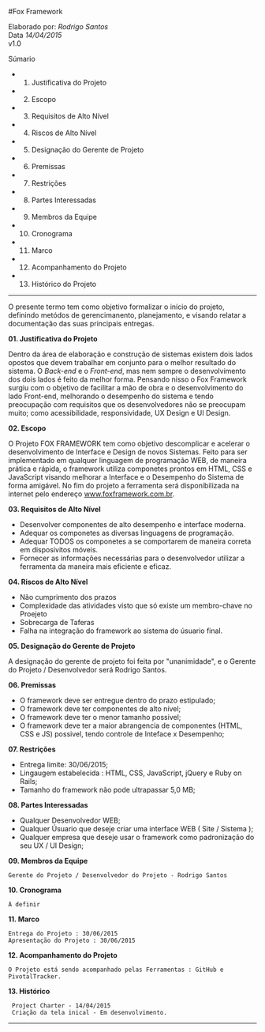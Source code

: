#Fox Framework

Elaborado por: *Rodrigo Santos* <br/>
Data *14/04/2015* <br/>
v1.0 <br/>

Súmario
* 01. Justificativa do Projeto 
* 02. Escopo
* 03. Requisitos de Alto Nível 
* 04. Riscos de Alto Nível 
* 05. Designação do Gerente de Projeto 
* 06. Premissas 
* 07. Restrições
* 08. Partes Interessadas 
* 09. Membros da Equipe
* 10. Cronograma 
* 11. Marco 
* 12. Acompanhamento do Projeto 
* 13. Histórico do Projeto

<hr/>

 O presente termo tem como objetivo formalizar o início do projeto, definindo metódos de gerencimanento, 
 planejamento, e visando relatar a documentação das suas principais entregas.
 
 **01.  Justificativa do Projeto**
 
 Dentro da área de elaboração e construção de sistemas existem dois lados opostos que devem trabalhar em 
 conjunto para o melhor resultado do sistema. O *Back-end* e o *Front-end*, mas nem sempre o desenvolvimento dos 
 dois lados é feito da melhor forma. Pensando nisso o Fox Framework surgiu com o objetivo de facilitar a mão 
 de obra e o desenvolvimento do lado Front-end, melhorando o desempenho do sistema e tendo preocupação com 
 requisitos que os desenvolvedores não se preocupam muito; como acessibilidade, responsividade, UX Design e UI Design. 
 
 **02. Escopo** 
 
 O Projeto FOX FRAMEWORK tem como objetivo descomplicar e acelerar o desenvolvimento de Interface e Design de novos Sistemas.
 Feito para ser implementado em qualquer linguagem de programação WEB, de maneira prática e rápida, o framework utiliza 
 componetes prontos em HTML, CSS e JavaScript visando melhorar a Interface e o Desempenho do Sistema de forma amigável. 
 No fim do projeto a ferramenta será disponibilizada na internet pelo endereço www.foxframework.com.br.
 
 **03. Requisitos de Alto Nível**
 
 - Desenvolver componentes de alto desempenho e interface moderna.
 - Adequar os componetes as diversas linguagens de programação.
 - Adequar TODOS os componetes a se comportarem de maneira correta em disposivitos móveis.
 - Fornecer as informações necessárias para o desenvolvedor utilizar a ferramenta da maneira mais eficiente e eficaz.

 **04. Riscos de Alto Nível**
 
 - Não cumprimento dos prazos
 - Complexidade das atividades visto que só existe um membro-chave no Proejeto
 - Sobrecarga de Taferas
 - Falha na integração do framework ao sistema do úsuario final.
 
 **05. Designação do Gerente de Projeto**
 
  A designação do gerente de projeto foi feita por "unanimidade", e o Gerente do Projeto / Desenvolvedor será Rodrigo Santos.

 **06. Premissas**
 
  - O framework deve ser entregue dentro do prazo estipulado;
  - O framework deve ter componentes de alto nível;
  - O framework deve ter o menor tamanho possivel;
  - O framework deve ter a maior abrangencia de componentes (HTML, CSS e JS) possivel, tendo controle de Inteface x Desempenho;

 **07. Restrições**
 
  - Entrega limite: 30/06/2015;
  - Lingaugem estabelecida : HTML, CSS, JavaScript, jQuery e  Ruby on Rails;
  - Tamanho do framework não pode ultrapassar 5,0 MB;
	
 **08. Partes Interessadas**
	
   - Qualquer Desenvolvedor WEB;
   - Qualquer Úsuario que deseje criar uma interface WEB ( Site / Sistema );
   - Qualquer empresa que deseje usar o framework como padronização do seu UX / UI Design;
   
 **09. Membros da Equipe**
  
    Gerente do Projeto / Desenvolvedor do Projeto - Rodrigo Santos
  
  **10. Cronograma**
   
    À definir 
   
  **11. Marco**
   
    Entrega do Projeto : 30/06/2015 
    Apresentação do Projeto : 30/06/2015
	 
  **12. Acompanhamento do Projeto**
	 
    O Projeto está sendo acompanhado pelas Ferramentas : GitHub e PivotalTracker.
	 
   **13. Histórico**
    	 
     Project Charter - 14/04/2015
     Criação da tela inical - Em desenvolvimento.

<hr/>
